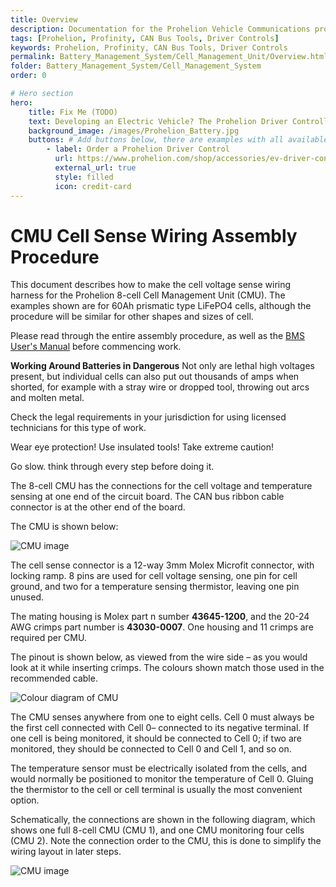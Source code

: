 ```yaml
---
title: Overview
description: Documentation for the Prohelion Vehicle Communications protocol
tags: [Prohelion, Profinity, CAN Bus Tools, Driver Controls]
keywords: Prohelion, Profinity, CAN Bus Tools, Driver Controls
permalink: Battery_Management_System/Cell_Management_Unit/Overview.html
folder: Battery_Management_System/Cell_Management_System
order: 0

# Hero section
hero:
    title: Fix Me (TODO)
    text: Developing an Electric Vehicle? The Prohelion Driver Controller Unit is designed to give you a head start with an off the shelf control platform to get you driving sooner.
    background_image: /images/Prohelion_Battery.jpg
    buttons: # Add buttons below, there are examples with all available options
        - label: Order a Prohelion Driver Control
          url: https://www.prohelion.com/shop/accessories/ev-driver-controls/
          external_url: true 
          style: filled
          icon: credit-card 
---
```


# CMU Cell Sense Wiring Assembly Procedure 

This document describes how to make the cell voltage sense wiring harness for the Prohelion 8-cell Cell Management Unit (CMU).  The examples shown are for 60Ah prismatic type LiFePO4 cells, although the procedure will be similar for other shapes and sizes of cell.  

Please read through the entire assembly procedure, as well as the [BMS User's Manual](http://localhost:4000/Battery_Management_System/User_Manual/Overview.html) before commencing work.

<div class="callout callout--danger">
    <p><strong>Working Around Batteries in Dangerous</strong> Not only are lethal high voltages present, but individual cells can also put out thousands of amps when shorted, for example with a stray wire or dropped tool, throwing out arcs and molten metal.</p>
    <p>Check the legal requirements in your jurisdiction for using licensed technicians for this type of work.</p>
    <p>Wear eye protection! Use insulated tools! Take extreme caution!</p>
    <p>Go slow. think through every step before doing it.</p>
</div>

The 8-cell CMU has the connections for the cell voltage and temperature sensing at one end of the circuit board.  The CAN bus ribbon cable connector is at the other end of the board.  

The CMU is shown below:

![CMU image]({{site.dox.baseurl}}/images/CMU_Assembly_procedure/CMU_Shown_below.png)

The cell sense connector is a 12-way 3mm Molex Microfit connector, with locking ramp.  8 pins are used for cell voltage sensing, one pin for cell ground, and two for a temperature sensing thermistor, leaving one pin unused.  

The mating housing is Molex part n sumber <strong>43645-1200</strong>, and the 20-24 AWG crimps part number is <strong>43030-0007</strong>. One housing and 11 crimps are required per CMU.  

The pinout is shown below, as viewed from the wire side – as you would look at it while inserting crimps.  The colours shown match those used in the recommended cable.

![Colour diagram of CMU]({{site.dox.baseurl}}/images/CMU_Assembly_procedure/pinout_colours.png)

The CMU senses anywhere from one to eight cells.  Cell 0 must always be the first cell connected with Cell 0– connected to its negative terminal.  If one cell is being monitored, it should be connected to Cell 0; if two are monitored, they should be connected to Cell 0 and Cell 1, and so on.  

The temperature sensor must be electrically isolated from the cells, and would normally be positioned to monitor the temperature of Cell 0.  Gluing the thermistor to the cell or cell terminal is usually the most convenient option.

Schematically, the connections are shown in the following diagram, which shows one full 8-cell CMU (CMU 1), and one CMU monitoring four cells (CMU 2).  Note the connection order to the CMU, this is done to simplify the wiring layout in later steps.

![CMU image]({{site.dox.baseurl}}/images/CMU_Assembly_procedure/CMU_Thermistor.png)



